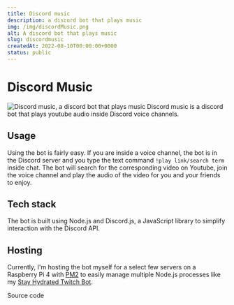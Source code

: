 ```yaml
---
title: Discord music
description: a discord bot that plays music
img: /img/discordMusic.png
alt: A discord bot that plays music
slug: discordmusic
createdAt: 2022-08-10T00:00:00+0000
status: public
---
```


# Discord Music

![Discord music, a discord bot that plays music](/img/discordMusic/discord-music-dark.png)
Discord music is a discord bot that plays youtube audio inside Discord voice channels.

<!-- TODO origin story -->

## Usage

Using the bot is fairly easy. If you are inside a voice channel, the bot is in the Discord server and you type the text command `!play link/search term` inside chat. The bot will search for the corresponding video on Youtube, join the voice channel and play the audio of the video for you and your friends to enjoy.

## Tech stack

The bot is built using Node.js and Discord.js, a JavaScript library to simplify interaction with the Discord API.

## Hosting

Currently, I'm hosting the bot myself for a select few servers on a Raspberry Pi 4 with [PM2](https://pm2.keymetrics.io/) to easily manage multiple Node.js processes like my [Stay Hydrated Twitch Bot](./stayhydratedbot).

<icon-link href="https://github.com/Vuurvos1/discordMusic" target="_blank" icon="github">
Source code
</icon-link>
